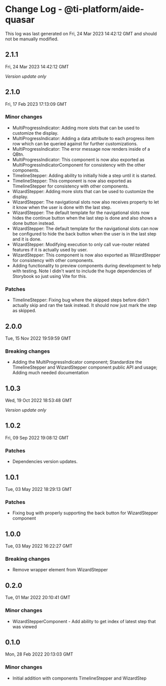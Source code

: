 # Change Log - @ti-platform/aide-quasar

This log was last generated on Fri, 24 Mar 2023 14:42:12 GMT and should not be manually modified.

## 2.1.1
Fri, 24 Mar 2023 14:42:12 GMT

_Version update only_

## 2.1.0
Fri, 17 Feb 2023 17:13:09 GMT

### Minor changes

- MultiProgressIndicator: Adding more slots that can be used to customize the display.
- MultiProgressIndicator: Adding a data attribute to each progress item row which can be queried against for further customizations.
- MultiProgressIndicator: The error message now renders inside of a QBtn.
- MultiProgressIndicator: This component is now also exported as MultiProgressIndicatorComponent for consistency with the other components.
- TimelineStepper: Adding ability to initially hide a step until it is started.
- TimelineStepper: This component is now also exported as TimelineStepper for consistency with other components.
- WizardStepper: Adding more slots that can be used to customize the display.
- WizardStepper: The navigational slots now also receives property to let it know when the user is done with the last step.
- WizardStepper: The default template for the navigational slots now hides the continue button when the last step is done and also shows a done button instead.
- WizardStepper: The default template for the navigational slots can now be configured to hide the back button when the user is in the last step and it is done.
- WizardStepper: Modifying execution to only call vue-router related features if it is actually used by user.
- WizardStepper: This component is now also exported as WizardStepper for consistency with other components.
- Adding functionality to preview components during development to help with testing. Note I didn't want to include the huge dependencies of Storybook so just using Vite for this.

### Patches

- TimelineStepper: Fixing bug where the skipped steps before didn't actually skip and ran the task instead. It should now just mark the step as skipped.

## 2.0.0
Tue, 15 Nov 2022 19:59:59 GMT

### Breaking changes

- Adding the MultiProgressIndicator component; Standardize the TimelineStepper and WizardStepper component public API and usage; Adding much needed documentation

## 1.0.3
Wed, 19 Oct 2022 18:53:48 GMT

_Version update only_

## 1.0.2
Fri, 09 Sep 2022 19:08:12 GMT

### Patches

- Dependencies version updates.

## 1.0.1
Tue, 03 May 2022 18:29:13 GMT

### Patches

- Fixing bug with properly supporting the back button for WizardStepper component

## 1.0.0
Tue, 03 May 2022 16:22:27 GMT

### Breaking changes

- Remove wrapper element from WizardStepper

## 0.2.0
Tue, 01 Mar 2022 20:10:41 GMT

### Minor changes

- WizardStepperComponent - Add ability to get index of latest step that was viewed

## 0.1.0
Mon, 28 Feb 2022 20:13:03 GMT

### Minor changes

- Initial addition with components TimelineStepper and WizardStep


